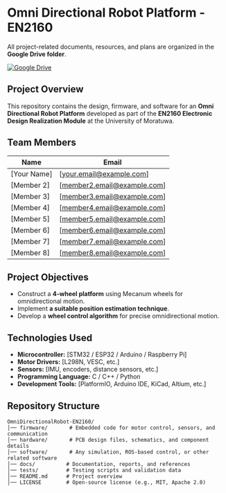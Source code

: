 # Omni Directional Robot Platform - EN2160
All project-related documents, resources, and plans are organized in the **Google Drive folder**.

[![Google Drive](https://img.shields.io/badge/Google%20Drive-Project%20Management-blue?style=for-the-badge&logo=googledrive&logoColor=white)](https://drive.google.com/drive/folders/1gBgsQ-QxK0Zy2K9BndymeuY9-QAq1h1s?usp=sharing)

## Project Overview
This repository contains the design, firmware, and software for an **Omni Directional Robot Platform** developed as part of the **EN2160 Electronic Design Realization Module** at the University of Moratuwa.

## Team Members
| Name            | Email              |
|----------------|--------------------|
| [Your Name]    | [your.email@example.com] |
| [Member 2]     | [member2.email@example.com] |
| [Member 3]     | [member3.email@example.com] |
| [Member 4]     | [member4.email@example.com] |
| [Member 5]     | [member5.email@example.com] |
| [Member 6]     | [member6.email@example.com] |
| [Member 7]     | [member7.email@example.com] |
| [Member 8]     | [member8.email@example.com] |

## Project Objectives
- Construct a **4-wheel platform** using Mecanum wheels for omnidirectional motion.
- Implement **a suitable position estimation technique**.
- Develop a **wheel control algorithm** for precise omnidirectional motion.

## Technologies Used
- **Microcontroller:** [STM32 / ESP32 / Arduino / Raspberry Pi]
- **Motor Drivers:** [L298N, VESC, etc.]
- **Sensors:** [IMU, encoders, distance sensors, etc.]
- **Programming Language:** C / C++ / Python
- **Development Tools:** [PlatformIO, Arduino IDE, KiCad, Altium, etc.]

## Repository Structure
```
OmniDirectionalRobot-EN2160/
│── firmware/       # Embedded code for motor control, sensors, and communication
│── hardware/       # PCB design files, schematics, and component details
│── software/       # Any simulation, ROS-based control, or other related software
│── docs/          # Documentation, reports, and references
│── tests/         # Testing scripts and validation data
│── README.md      # Project overview
│── LICENSE        # Open-source license (e.g., MIT, Apache 2.0)
```
